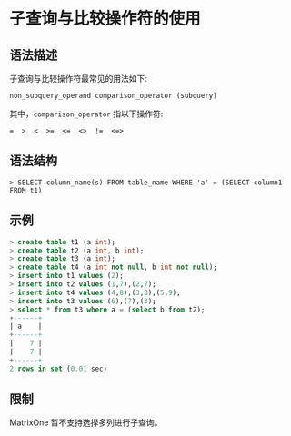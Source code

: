 # **子查询与比较操作符的使用**

## **语法描述**

子查询与比较操作符最常见的用法如下:

```
non_subquery_operand comparison_operator (subquery)
```

其中，`comparison_operator` 指以下操作符:

```
=  >  <  >=  <=  <>  !=  <=>
```

## **语法结构**

```
> SELECT column_name(s) FROM table_name WHERE 'a' = (SELECT column1 FROM t1)
```

## **示例**

```sql
> create table t1 (a int);
> create table t2 (a int, b int);
> create table t3 (a int);
> create table t4 (a int not null, b int not null);
> insert into t1 values (2);
> insert into t2 values (1,7),(2,7);
> insert into t4 values (4,8),(3,8),(5,9);
> insert into t3 values (6),(7),(3);
> select * from t3 where a = (select b from t2);
+------+
| a    |
+------+
|    7 |
|    7 |
+------+
2 rows in set (0.01 sec)
```

## **限制**

MatrixOne 暂不支持选择多列进行子查询。
